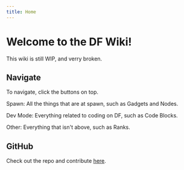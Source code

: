 ```yaml
---
title: Home
---
```


# Welcome to the DF Wiki!

This wiki is still WIP, and verry broken.

## Navigate

To navigate, click the buttons on top.

Spawn: All the things that are at spawn, such as Gadgets and Nodes.

Dev Mode: Everything related to coding on DF, such as Code Blocks.

Other: Everything that isn't above, such as Ranks.

## GitHub

Check out the repo and contribute [here](https://github.com/BedCrabDev/DFWiki).